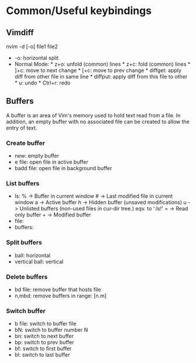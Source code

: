 # Common/Useful keybindings


## Vimdiff

nvim -d [-o] file1 file2
* -o: horizontal split
* Normal Mode:
        * z+o: unfold (common) lines
        * z+c: fold (common) lines
        * ]+c: move to next change
        * [+c: move to prev change
        * diffget: apply diff from other file in same line
        * diffput: apply diff from this file to other
        * u: undo
        * Ctrl+r: redo


## Buffers

A buffer is an area of Vim's memory used to hold text read from a file.
In addition, an empty buffer with no associated file can be created to allow
the entry of text.

### Create buffer
* new: empty buffer
* e file: open file in active buffer
* badd file: open file in background buffer

### List buffers
* ls:
        % -> Buffer in current window
        # -> Last modified file in current window
        a -> Active buffer
        h -> Hidden buffer (unsaved modifications)
        u -> Unlisted buffers (non-used files in cur-dir tree.)
             eqv. to ':ls!' 
        = -> Read only buffer
        + -> Modified buffer
* file:
* buffers:

### Split buffers
* ball: horizontal
* vertical ball: vertical

### Delete buffers
* bd file: remove buffer that hosts file
* n,mbd: remove buffers in range: [n.m]


### Switch buffer
* b file: switch to buffer file
* bN: switch to buffer number N
* bn: switch to next buffer
* bp: switch to prev buffer
* bf: switch to first buffer
* bl: switch to last buffer
